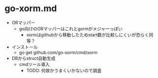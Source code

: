 # go-xorm.md

* ORマッパー
  * go向けのORマッパーはこれとgormがメジャーっぽい
    * xormはgithubから移動したためstart数が比較しにくいが恐らく同等？
* インストール
  * go get github.com/go-xorm/cmd/xorm
* DBからstruct自動生成
  * cmdツール導入
    * TODO: 何故かうまくいかないので調査
